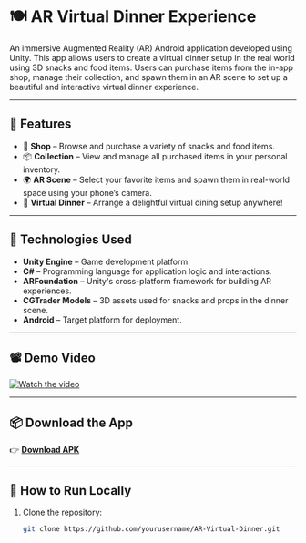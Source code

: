 # 🍽️ AR Virtual Dinner Experience

An immersive Augmented Reality (AR) Android application developed using Unity. This app allows users to create a virtual dinner setup in the real world using 3D snacks and food items. Users can purchase items from the in-app shop, manage their collection, and spawn them in an AR scene to set up a beautiful and interactive virtual dinner experience.

---

## 📱 Features

- 🛒 **Shop** – Browse and purchase a variety of snacks and food items.
- 📦 **Collection** – View and manage all purchased items in your personal inventory.
- 🌍 **AR Scene** – Select your favorite items and spawn them in real-world space using your phone’s camera.
- 🍴 **Virtual Dinner** – Arrange a delightful virtual dining setup anywhere!

---

## 🚀 Technologies Used

- **Unity Engine** – Game development platform.
- **C#** – Programming language for application logic and interactions.
- **ARFoundation** – Unity's cross-platform framework for building AR experiences.
- **CGTrader Models** – 3D assets used for snacks and props in the dinner scene.
- **Android** – Target platform for deployment.

---

## 📽 Demo Video

[![Watch the video](https://img.youtube.com/vi/blrVIQgbgY8/0.jpg)](https://www.youtube.com/watch?v=blrVIQgbgY8)


---

## 📦 Download the App

👉 [**Download APK**](https://drive.google.com/file/d/1qi4ZblRVPUyHXo9DdxXONVd1G7SLI9Si/view?usp=drive_link)  

---

## 📂 How to Run Locally

1. Clone the repository:
   ```bash
   git clone https://github.com/yourusername/AR-Virtual-Dinner.git
